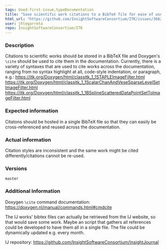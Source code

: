 ```yaml
---
tags: Good-first-issue,typeDocumentation
title: "Save scientific work citations to a BibTeX file for ease of use in Doxygen"
html_url: "https://github.com/InsightSoftwareConsortium/ITK/issues/3662"
user: jhlegarreta
repo: InsightSoftwareConsortium/ITK
---
```


### Description

Citations to scientific works should be stored in a BibTeX file and Doxygen's `\cite` should be used to cite them in the documentation. Currently, there is a variety of syntaxes that are used to cite works across the documentation, ranging from no syntax highlight at all, code-style indentation, or paragraph, e.g.:
https://itk.org/Doxygen/html/classitk_1_1STAPLEImageFilter.html
https://itk.org/Doxygen/html/classitk_1_1ScalarChanAndVeseSparseLevelSetImageFilter.html
https://itk.org/Doxygen/html/classitk_1_1BSplineScatteredDataPointSetToImageFilter.html

### Expected information

Citatons should be hosted in a single BibTeX file so that they can easily be cross-referenced and reused across the documentation.

### Actual information

Citation styles are inconsistent and the same work might be cited differently/citations cannot be re-used.

### Versions

`master`

### Additional Information

Doxygen `\cite` command documentation:
https://doxygen.nl/manual/commands.html#cmdcite

The IJ works' bibtex files can actually be retrieved from the IJ website, so that would save some work. Maybe an script that gathers all references could be developed to have them all in a single file. The file could be dynamically updated e.g. every month.

IJ repository: https://github.com/InsightSoftwareConsortium/InsightJournal